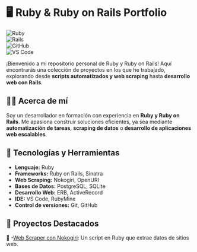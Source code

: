 # 🖥️ Ruby & Ruby on Rails Portfolio  
![Ruby](https://img.shields.io/badge/Ruby-CC342D?style=for-the-badge&logo=ruby&logoColor=white)  
![Rails](https://img.shields.io/badge/Ruby%20on%20Rails-CC0000?style=for-the-badge&logo=ruby-on-rails&logoColor=white)  
![GitHub](https://img.shields.io/badge/github-%23121011.svg?style=for-the-badge&logo=github&logoColor=white)  
![VS Code](https://img.shields.io/badge/Visual%20Studio%20Code-0078d7.svg?style=for-the-badge&logo=visual-studio-code&logoColor=white)

¡Bienvenido a mi repositorio personal de Ruby y Ruby on Rails! Aquí encontrarás una colección de proyectos en los que he trabajado, explorando desde **scripts automatizados y web scraping** hasta **desarrollo web con Rails**.  

## 🧑‍💻 Acerca de mí  
Soy un desarrollador en formación con experiencia en **Ruby y Ruby on Rails**. Me apasiona construir soluciones eficientes, ya sea mediante **automatización de tareas**, **scraping de datos** o **desarrollo de aplicaciones web escalables**.  

## 🔧 Tecnologías y Herramientas  
- **Lenguaje:** Ruby  
- **Frameworks:** Ruby on Rails, Sinatra  
- **Web Scraping:** Nokogiri, OpenURI  
- **Bases de Datos:** PostgreSQL, SQLite  
- **Desarrollo Web:** ERB, ActiveRecord  
- **IDE:** VS Code, RubyMine  
- **Control de versiones:** Git, GitHub

## 🚀 Proyectos Destacados  
📌 -[Web Scraper con Nokogiri](https://github.com/DomiAndi/Ruby-spell-scraper): Un script en Ruby que extrae datos de sitios web.

